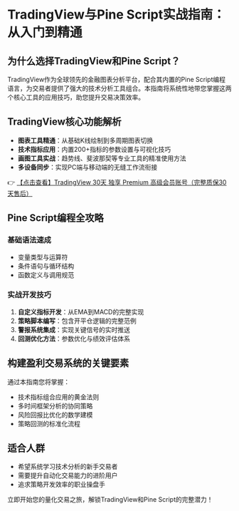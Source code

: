 # TradingView与Pine Script实战指南：从入门到精通

## 为什么选择TradingView和Pine Script？

TradingView作为全球领先的金融图表分析平台，配合其内置的Pine Script编程语言，为交易者提供了强大的技术分析工具组合。本指南将系统性地带您掌握这两个核心工具的应用技巧，助您提升交易决策效率。

## TradingView核心功能解析

- **图表工具精通**：从基础K线绘制到多周期图表切换
- **技术指标应用**：内置200+指标的参数设置与可视化技巧
- **画图工具实战**：趋势线、斐波那契等专业工具的精准使用方法
- **多设备同步**：实现PC端与移动端的无缝工作流衔接

👉 [【点击查看】TradingView 30天 独享 Premium 高级会员账号（完整质保30天售后）](https://bit.ly/TradingView-Pro)

## Pine Script编程全攻略

### 基础语法速成
- 变量类型与运算符
- 条件语句与循环结构
- 函数定义与调用规范

### 实战开发技巧
1. **自定义指标开发**：从EMA到MACD的完整实现
2. **策略脚本编写**：包含开平仓逻辑的完整范例
3. **警报系统集成**：实现关键信号的实时推送
4. **回测优化方法**：参数优化与绩效评估体系

## 构建盈利交易系统的关键要素

通过本指南您将掌握：
- 技术指标组合应用的黄金法则
- 多时间框架分析的协同策略
- 风险回报比优化的数学建模
- 策略回测的标准化流程

## 适合人群
- 希望系统学习技术分析的新手交易者
- 需要提升自动化交易能力的进阶用户
- 追求策略开发效率的职业操盘手

立即开始您的量化交易之旅，解锁TradingView和Pine Script的完整潜力！